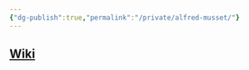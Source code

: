 ```yaml
---
{"dg-publish":true,"permalink":"/private/alfred-musset/"}
---
```


## [Wiki](https://www.wikiwand.com/hu/Alfred_de_Musset)